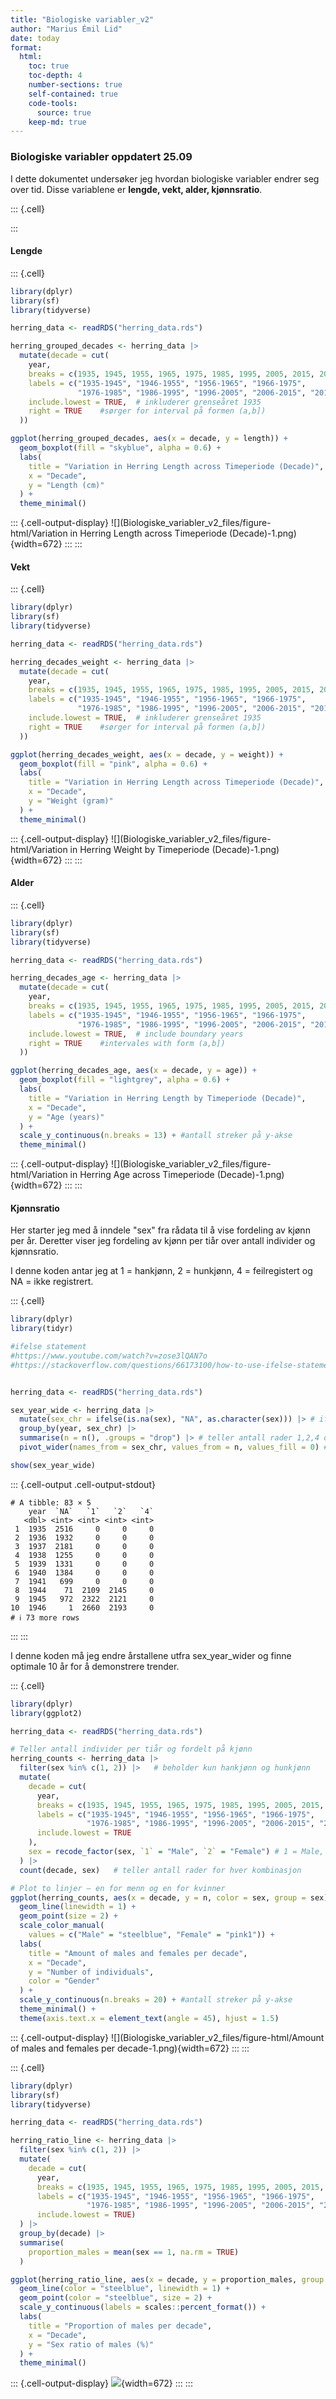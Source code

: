 ```yaml
---
title: "Biologiske variabler_v2"
author: "Marius Émil Lid"
date: today
format:
  html:
    toc: true
    toc-depth: 4
    number-sections: true
    self-contained: true
    code-tools:
      source: true
    keep-md: true
---
```


### Biologiske variabler oppdatert 25.09

I dette dokumentet undersøker jeg hvordan biologiske variabler endrer seg over tid. Disse variablene er **lengde, vekt, alder, kjønnsratio**.


::: {.cell}

:::


#### Lengde


::: {.cell}

```{.r .cell-code}
library(dplyr)
library(sf)
library(tidyverse)

herring_data <- readRDS("herring_data.rds")

herring_grouped_decades <- herring_data |> 
  mutate(decade = cut(
    year,
    breaks = c(1935, 1945, 1955, 1965, 1975, 1985, 1995, 2005, 2015, 2019),
    labels = c("1935-1945", "1946-1955", "1956-1965", "1966-1975",
               "1976-1985", "1986-1995", "1996-2005", "2006-2015", "2016-2019"),
    include.lowest = TRUE,  # inkluderer grenseåret 1935
    right = TRUE    #sørger for interval på formen (a,b])
  ))

ggplot(herring_grouped_decades, aes(x = decade, y = length)) +
  geom_boxplot(fill = "skyblue", alpha = 0.6) +
  labs(
    title = "Variation in Herring Length across Timeperiode (Decade)",
    x = "Decade",
    y = "Length (cm)"
  ) +
  theme_minimal()
```

::: {.cell-output-display}
![](Biologiske_variabler_v2_files/figure-html/Variation in Herring Length across Timeperiode (Decade)-1.png){width=672}
:::
:::


#### Vekt


::: {.cell}

```{.r .cell-code}
library(dplyr)
library(sf)
library(tidyverse)

herring_data <- readRDS("herring_data.rds")

herring_decades_weight <- herring_data |> 
  mutate(decade = cut(
    year,
    breaks = c(1935, 1945, 1955, 1965, 1975, 1985, 1995, 2005, 2015, 2019),
    labels = c("1935-1945", "1946-1955", "1956-1965", "1966-1975",
               "1976-1985", "1986-1995", "1996-2005", "2006-2015", "2016-2019"),
    include.lowest = TRUE,  # inkluderer grenseåret 1935
    right = TRUE    #sørger for interval på formen (a,b])
  ))

ggplot(herring_decades_weight, aes(x = decade, y = weight)) +
  geom_boxplot(fill = "pink", alpha = 0.6) +
  labs(
    title = "Variation in Herring Length across Timeperiode (Decade)",
    x = "Decade",
    y = "Weight (gram)"
  ) +
  theme_minimal()
```

::: {.cell-output-display}
![](Biologiske_variabler_v2_files/figure-html/Variation in Herring Weight by Timeperiode (Decade)-1.png){width=672}
:::
:::


#### Alder


::: {.cell}

```{.r .cell-code}
library(dplyr)
library(sf)
library(tidyverse)

herring_data <- readRDS("herring_data.rds")

herring_decades_age <- herring_data |> 
  mutate(decade = cut(
    year,
    breaks = c(1935, 1945, 1955, 1965, 1975, 1985, 1995, 2005, 2015, 2019),
    labels = c("1935-1945", "1946-1955", "1956-1965", "1966-1975",
               "1976-1985", "1986-1995", "1996-2005", "2006-2015", "2016-2019"),
    include.lowest = TRUE,  # include boundary years
    right = TRUE    #intervales with form (a,b])
  ))

ggplot(herring_decades_age, aes(x = decade, y = age)) +
  geom_boxplot(fill = "lightgrey", alpha = 0.6) +
  labs(
    title = "Variation in Herring Length by Timeperiode (Decade)",
    x = "Decade",
    y = "Age (years)"
  ) +
  scale_y_continuous(n.breaks = 13) + #antall streker på y-akse
  theme_minimal()
```

::: {.cell-output-display}
![](Biologiske_variabler_v2_files/figure-html/Variation in Herring Age across Timeperiode (Decade)-1.png){width=672}
:::
:::


#### Kjønnsratio

Her starter jeg med å inndele "sex" fra rådata til å vise fordeling av kjønn per år. Deretter viser jeg fordeling av kjønn per tiår over antall individer og kjønnsratio.

I denne koden antar jeg at 1 = hankjønn, 2 = hunkjønn, 4 = feilregistert og NA = ikke registrert.


::: {.cell}

```{.r .cell-code}
library(dplyr)
library(tidyr)

#ifelse statement
#https://www.youtube.com/watch?v=zose3lQAN7o
#https://stackoverflow.com/questions/66173100/how-to-use-ifelse-statements-in-r


herring_data <- readRDS("herring_data.rds")

sex_year_wide <- herring_data |>
  mutate(sex_chr = ifelse(is.na(sex), "NA", as.character(sex))) |> # if there is no sex listed, return "NA", else return the data as a character
  group_by(year, sex_chr) |>
  summarise(n = n(), .groups = "drop") |> # teller antall rader 1,2,4 og NA forekommer
  pivot_wider(names_from = sex_chr, values_from = n, values_fill = 0) # Fyller rader som ellers returnerer NA med 0 slik at man summere over radene senere

show(sex_year_wide)
```

::: {.cell-output .cell-output-stdout}

```
# A tibble: 83 × 5
    year  `NA`   `1`   `2`   `4`
   <dbl> <int> <int> <int> <int>
 1  1935  2516     0     0     0
 2  1936  1932     0     0     0
 3  1937  2181     0     0     0
 4  1938  1255     0     0     0
 5  1939  1331     0     0     0
 6  1940  1384     0     0     0
 7  1941   699     0     0     0
 8  1944    71  2109  2145     0
 9  1945   972  2322  2121     0
10  1946     1  2660  2193     0
# ℹ 73 more rows
```


:::
:::


I denne koden må jeg endre årstallene utfra sex_year_wider og finne optimale 10 år for å demonstrere trender.


::: {.cell}

```{.r .cell-code}
library(dplyr)
library(ggplot2)

herring_data <- readRDS("herring_data.rds")

# Teller antall individer per tiår og fordelt på kjønn
herring_counts <- herring_data |>
  filter(sex %in% c(1, 2)) |>   # beholder kun hankjønn og hunkjønn
  mutate(
    decade = cut(
      year,
      breaks = c(1935, 1945, 1955, 1965, 1975, 1985, 1995, 2005, 2015, 2019),
      labels = c("1935-1945", "1946-1955", "1956-1965", "1966-1975",
                 "1976-1985", "1986-1995", "1996-2005", "2006-2015", "2016-2019"),
      include.lowest = TRUE
    ),
    sex = recode_factor(sex, `1` = "Male", `2` = "Female") # 1 = Male, 2 = Female
  ) |>
  count(decade, sex)   # teller antall rader for hver kombinasjon

# Plot to linjer – en for menn og en for kvinner
ggplot(herring_counts, aes(x = decade, y = n, color = sex, group = sex)) +
  geom_line(linewidth = 1) +
  geom_point(size = 2) +
  scale_color_manual(
    values = c("Male" = "steelblue", "Female" = "pink1")) +
  labs(
    title = "Amount of males and females per decade",
    x = "Decade",
    y = "Number of individuals",
    color = "Gender"
  ) +
  scale_y_continuous(n.breaks = 20) + #antall streker på y-akse
  theme_minimal() +
  theme(axis.text.x = element_text(angle = 45), hjust = 1.5)
```

::: {.cell-output-display}
![](Biologiske_variabler_v2_files/figure-html/Amount of males and females per decade-1.png){width=672}
:::
:::



::: {.cell}

```{.r .cell-code}
library(dplyr)
library(sf)
library(tidyverse)

herring_data <- readRDS("herring_data.rds")

herring_ratio_line <- herring_data |>
  filter(sex %in% c(1, 2)) |>
  mutate(
    decade = cut(
      year,
      breaks = c(1935, 1945, 1955, 1965, 1975, 1985, 1995, 2005, 2015, 2019),
      labels = c("1935-1945", "1946-1955", "1956-1965", "1966-1975",
                 "1976-1985", "1986-1995", "1996-2005", "2006-2015", "2016-2019"),
      include.lowest = TRUE)
  ) |>
  group_by(decade) |>
  summarise(
    proportion_males = mean(sex == 1, na.rm = TRUE)
  )

ggplot(herring_ratio_line, aes(x = decade, y = proportion_males, group = 1)) +
  geom_line(color = "steelblue", linewidth = 1) +
  geom_point(color = "steelblue", size = 2) +
  scale_y_continuous(labels = scales::percent_format()) +
  labs(
    title = "Proportion of males per decade",
    x = "Decade",
    y = "Sex ratio of males (%)"
  ) +
  theme_minimal()
```

::: {.cell-output-display}
![](Biologiske_variabler_v2_files/figure-html/unnamed-chunk-2-1.png){width=672}
:::
:::

